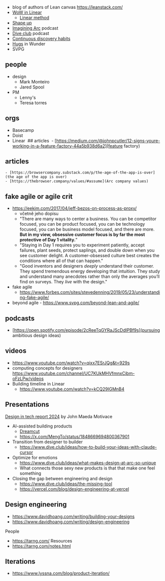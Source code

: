 - blog of authors of Lean canvas https://leanstack.com/
- [WoW in Linear](https://www.lennysnewsletter.com/p/how-linear-builds-product)
	- [Linear method](https://linear.app/method)
- [Shape up](https://basecamp.com/shapeup)
- [Imagining Arc](https://open.spotify.com/show/512srmQyB2LQTLVQzIsFV3) podcast
- [Dive club](https://open.spotify.com/show/6BuKkGfVR7FDaB3VPrN5fo) podcast
- [Continuous discovery habits](https://www.producttalk.org/)
- [Hugs](https://wunder.io/insights/positive-feedback-system-hugs) in Wunder
- SVPG
## people
- design
	- Mark Monteiro
	- Jared Spool
- PM
	- Lenny's
	- Teresa torres
## orgs
- Basecamp
- Doist
- Linear
 ## articles
 - [https://medium.com/@johnpcutler/12-signs-youre-working-in-a-feature-factory-44a5b938d6a2](feature factory)

## articles
	- [https://browsercompany.substack.com/p/the-age-of-the-app-is-over](the age of the app is over)
	- [https://thebrowser.company/values/#assume](Arc company values)

## fake agile or agile crit
- https://eekim.com/2017/04/jeff-bezos-on-process-as-proxy/
	- včetně jeho dopisu
	- "There are many ways to center a business. You can be competitor focused, you can be product focused, you can be technology focused, you can be business model focused, and there are more. **But in my view, obsessive customer focus is by far the most protective of Day 1 vitality.**"
	- "Staying in Day 1 requires you to experiment patiently, accept failures, plant seeds, protect saplings, and double down when you see customer delight. A customer-obsessed culture best creates the conditions where all of that can happen."
	- "Good inventors and designers _deeply_ understand their customer. They spend tremendous energy developing that intuition. They study and understand many anecdotes rather than only the averages you’ll find on surveys. They _live_ with the design."
- fake agile
	- https://www.forbes.com/sites/stevedenning/2019/05/23/understanding-fake-agile/
- beyond agile
		- https://www.svpg.com/beyond-lean-and-agile/
## podcasts
- [https://open.spotify.com/episode/2cReeTqGYRaJScDdIPBf9s](pursuing ambitious design ideas)
## videos
- https://www.youtube.com/watch?v=qixx7ESrJQg&t=929s
- computing concepts for designers https://www.youtube.com/channel/UC7KUkMHVfmnxCibm-oFzLPw/videos
- Building timeline in Linear
	- https://www.youtube.com/watch?v=kCQ29IGMnB4
## Presentations
[Design in tech report 2024](https://designintech.report/designintechreport-2024.html#/title-slide) by John Maeda
Motivace
- AI-assisted building products
	- [Dreamcut](https://dreamcut.ai/)
	- https://x.com/MengTo/status/1848669694800367901
- Transition from designer to builder
	- https://www.dive.club/ideas/how-to-build-your-ideas-with-claude-cursor
- Optimize for emotions
	- https://www.dive.club/ideas/what-makes-design-at-arc-so-unique
	- What connects those sexy new products is that that make one feel something
- Closing the gap between engineering and design
	- https://www.dive.club/ideas/the-missing-tool
	- https://vercel.com/blog/design-engineering-at-vercel
## Design engineering
- https://www.davidhoang.com/writing/building-your-designs
- https://www.davidhoang.com/writing/design-engineering

People
- https://tarng.com/
Resources
 - https://tarng.com/notes.html
## Iterations
- https://www.lyssna.com/blog/product-iteration/